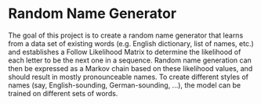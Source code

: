 # Random Name Generator

The goal of this project is to create a random name generator that learns from a data set of existing words (e.g. English dictionary, list of names, etc.) and establishes a Follow Likelihood Matrix to determine the likelihood of each letter to be the next one in a sequence. Random name generation can then be expressed as a Markov chain based on these likelihood values, and should result in mostly pronounceable names. To create different styles of names (say, English-sounding, German-sounding, ...), the model can be trained on different sets of words.
